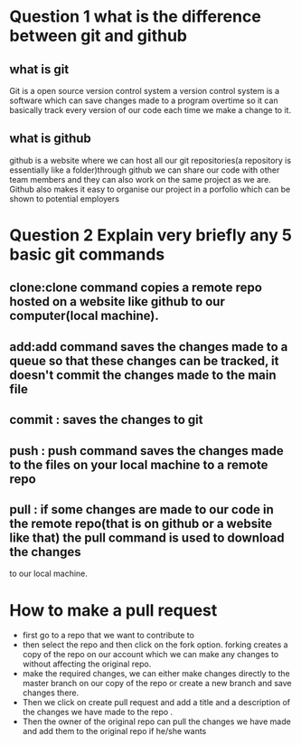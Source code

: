 # Question 1 what is the difference between git and github
## what is git 
 Git is a open source version control system a version control system is a software which can save changes made to a program overtime so it can basically
 track every version of our code each time we make a change to it.
 ## what is github
 github is a website where we can host all our git repositories(a repository is essentially like a folder)through github we can share our code with other team members
 and they can also work on the same project as we are. Github also makes it easy to organise our project in a porfolio which can be shown to potential employers
 # Question 2 Explain very briefly any 5 basic git commands
 ## clone:clone command copies a remote repo hosted on a website like github to our computer(local machine).
 ## add:add command saves the changes made to a queue so that these changes can be tracked, it doesn't commit the changes made to the main file
 ## commit : saves the changes to git
 ## push : push command saves the changes made to the files on your local machine to a remote repo
 ## pull : if some changes are made to our code in the remote repo(that is on github or a website like that) the pull command is used to download the changes 
 to our local machine.
 # How to make a pull request
  * first go to a repo that we want to contribute to 
  * then select the repo and then click on the fork option. forking creates a copy of the repo on our account which we can make any changes to without affecting
  the original repo.
  * make the required changes, we can either make changes directly to the master branch on our copy of the repo or create a new branch and save changes there.
  * Then we click on create pull request and add a title and a description of the changes we have made to the repo .
  * Then the owner of the original repo can pull the changes we have made and add them to the original repo if he/she wants
